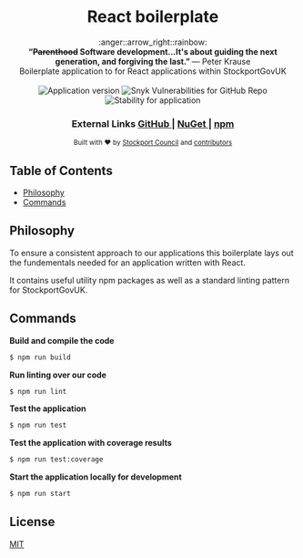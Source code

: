 <h1 align="center">React boilerplate</h1>

<div align="center">
  :anger::arrow_right::rainbow:
</div>
<div align="center">
  <strong>“<strike>Parenthood</strike> Software development...It's about guiding the next generation, and forgiving the last.” </strong> ― Peter Krause
</div>
<div align="center">
  Boilerplate application to for React applications within StockportGovUK
</div>

<br />

<div align="center">
  <img alt="Application version" src="https://img.shields.io/badge/version-1.0.0-brightgreen.svg?style=flat-square" />
  <img alt="Snyk Vulnerabilities for GitHub Repo" src="https://img.shields.io/snyk/vulnerabilities/github/smbc-digital/react-boilerplate.svg?style=flat-square">
  <img alt="Stability for application" src="https://img.shields.io/badge/stability-stable-brightgreen.svg?style=flat-square" />
</div>

<div align="center">
  <h3>
    External Links
    <a href="https://github.com/smbc-digital">
      GitHub
    </a>
    <span> | </span>
    <a href="https://www.nuget.org/profiles/Stockport-Council">
      NuGet
    </a>
    <span> | </span>
    <a href="https://www.npmjs.com/org/smbc">
      npm
    </a>
  </h3>
</div>

<div align="center">
  <sub>Built with ❤︎ by
  <a href="https://www.stockport.gov.uk">Stockport Council</a> and
  <a href="">
    contributors
  </a>
</div>

## Table of Contents
- [Philosophy](#philosophy)
- [Commands](#commands)

## Philosophy
To ensure a consistent approach to our applications this boilerplate lays out the fundementals needed for an application written with React.

It contains useful utility npm packages as well as a standard linting pattern for StockportGovUK.

## Commands

**Build and compile the code**
```bash
$ npm run build
```
**Run linting over our code**
```bash
$ npm run lint
```
**Test the application**
```bash
$ npm run test
```
**Test the application with coverage results**
```bash
$ npm run test:coverage
```
**Start the application locally for development**
```bash
$ npm run start
```

## License
[MIT](https://tldrlegal.com/license/mit-license)